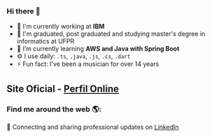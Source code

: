 ### Hi there 👋

- 🔭 I'm currently working at **IBM**
- 📖 I'm graduated, post graduated and studying master's degree in informatics at UFPR
- 🌱 I’m currently learning **AWS and Java with Spring Boot**
- ⚙️ I use daily: `.ts`, `.java`, `.js`, `.cs`, `.dart`
- ⚡ Fun fact: I've been a musician for over 14 years

## Site Oficial - <a href="https://ananicolemassaneiro.github.io/" alt="Perfil Online" target="_blank">Perfil Online</a>


### Find me around the web 🌎:
💼 Connecting and sharing professional updates on <a href="https://www.linkedin.com/in/ana-nicole-massaneiro/">LinkedIn</a>

